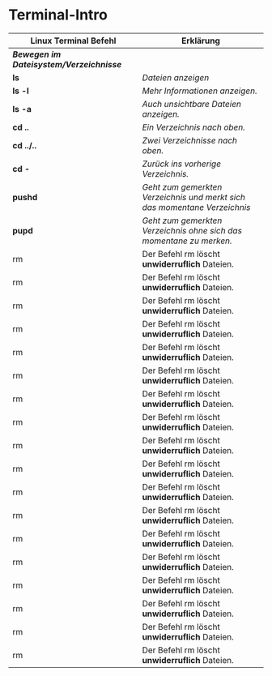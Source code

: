 # Terminal-Intro

|**Linux Terminal Befehl**|**Erklärung**|
|-------------------------|-------------|
|**_Bewegen im Dateisystem/Verzeichnisse_**| 
|**ls**                       |_Dateien anzeigen_| 
|**ls -l**                    |_Mehr Informationen anzeigen._| 
|**ls -a**                    |_Auch unsichtbare Dateien anzeigen._| 
|**cd ..**                    |_Ein Verzeichnis nach oben._| 
|**cd ../..**                 |_Zwei Verzeichnisse nach oben._| 
|**cd -**                     |_Zurück ins vorherige Verzeichnis._| 
|**pushd**                    |_Geht zum gemerkten Verzeichnis und merkt sich das momentane Verzeichnis_| 
|**pupd**                     |_Geht zum gemerkten Verzeichnis ohne sich das momentane zu merken._| 
|rm                       |Der Befehl rm löscht **unwiderruflich** Dateien.| 
|rm                       |Der Befehl rm löscht **unwiderruflich** Dateien.| 
|rm                       |Der Befehl rm löscht **unwiderruflich** Dateien.| 
|rm                       |Der Befehl rm löscht **unwiderruflich** Dateien.| 
|rm                       |Der Befehl rm löscht **unwiderruflich** Dateien.| 
|rm                       |Der Befehl rm löscht **unwiderruflich** Dateien.| 
|rm                       |Der Befehl rm löscht **unwiderruflich** Dateien.| 
|rm                       |Der Befehl rm löscht **unwiderruflich** Dateien.| 
|rm                       |Der Befehl rm löscht **unwiderruflich** Dateien.| 
|rm                       |Der Befehl rm löscht **unwiderruflich** Dateien.| 
|rm                       |Der Befehl rm löscht **unwiderruflich** Dateien.| 
|rm                       |Der Befehl rm löscht **unwiderruflich** Dateien.| 
|rm                       |Der Befehl rm löscht **unwiderruflich** Dateien.| 
|rm                       |Der Befehl rm löscht **unwiderruflich** Dateien.| 
|rm                       |Der Befehl rm löscht **unwiderruflich** Dateien.| 
|rm                       |Der Befehl rm löscht **unwiderruflich** Dateien.| 
|rm                       |Der Befehl rm löscht **unwiderruflich** Dateien.| 
|rm                       |Der Befehl rm löscht **unwiderruflich** Dateien.| 


